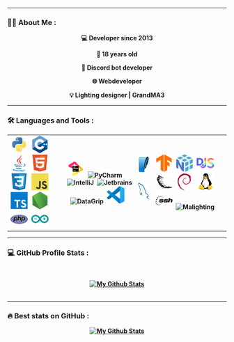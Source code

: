 <div id="header" align="center">
  <!--<img src="https://cv3.xyz/images/github/banner4.png" width="80%"/>-->
</div>
<div id="badges" align="center">
  <!--<a href="https://discord.com/users/588664090684031007" target="_blank">
    <img src="https://cv3.xyz/images/github/discordlogo.svg" alt="Discord Badge"/>
  </a>
  <a href="https://www.youtube.com/channel/UCJyj3PG01S1j3FIsUo1qdbA" target="_blank">
    <img src="https://img.shields.io/badge/YouTube-red?style=for-the-badge&logo=youtube&logoColor=white" alt="Youtube Badge"/>
  </a>
  <a href="https://fiverr.com/JonathanAlKass" target="_blank">
    <img src="https://cv3.xyz/images/github/fiverr2.png" alt="Fiverr Badge" style="height: 28px;" />
  </a>-->
  <!--<a href="https://www.twitch.tv/">
    <img src="https://img.shields.io/badge/twitch-blueviolet?logo=twitch&logoColor=white&style=for-the-badge" alt="Twitch Badge"/>
  </a>-->
</div>

---

### :woman_technologist: About Me :
<p align="center"><b>💻 Developer since 2013<b/><p/>
<p align="center"><b>📅 18 years old<b/><p/>
<p align="center"><b>🤖 Discord bot developer<b/><p/>
<p align="center"><b>🌐 Webdeveloper<b/><p/>
<p align="center"><b>💡 Lighting designer | GrandMA3<b/><p/>

---

               
                 
### :hammer_and_wrench: Languages and Tools :
<div align="center">
  <table>
      <tr>
        <td>
            <img src="https://github.com/devicons/devicon/blob/master/icons/python/python-original.svg" title="Python" alt="Python" width="40" height="40"/>&nbsp;
  <img src="https://github.com/devicons/devicon/blob/master/icons/cplusplus/cplusplus-original.svg" title="CPP" alt="CPP" width="40" height="40"/>&nbsp;
  <img src="https://github.com/devicons/devicon/blob/master/icons/java/java-original.svg" title="Csharp" alt="Csharp" width="40" height="40"/>&nbsp;
  <img src="https://github.com/devicons/devicon/blob/master/icons/html5/html5-original.svg" title="HTML" alt="HTML" width="40" height="40"/>&nbsp;
  <img src="https://github.com/devicons/devicon/blob/master/icons/css3/css3-original.svg" title="CSS" alt="CSS" width="40" height="40"/>&nbsp;   
  <img src="https://github.com/devicons/devicon/blob/master/icons/javascript/javascript-original.svg" title="javascript" alt="javascript" width="40" height="40"/>&nbsp;
  <img src="https://github.com/devicons/devicon/blob/master/icons/typescript/typescript-plain.svg" title="typescript" alt="typescript" width="40" height="40"/>&nbsp;
  <img src="https://github.com/devicons/devicon/blob/master/icons/nodejs/nodejs-original.svg" title="nodejs" alt="nodejs" width="40" height="40"/>&nbsp;
  <img src="https://github.com/devicons/devicon/blob/master/icons/php/php-original.svg" title="php" alt="php" width="40" height="40"/>&nbsp;
  <!--<img src="https://github.com/devicons/devicon/blob/master/icons/swift/swift-original.svg" title="swift" alt="swift" width="40" height="40" />&nbsp;-->
  <img src="https://github.com/devicons/devicon/blob/master/icons/arduino/arduino-original.svg" title="arduino" alt="arduino" width="40" height="40"/>&nbsp;
        </td>
        <td>
         <img src="https://github.com/devicons/devicon/blob/master/icons/jetbrains/jetbrains-original.svg" title="Jetbrains" alt="Jetbrains" width="40" height="40"/>&nbsp;
         <img src="https://upload.wikimedia.org/wikipedia/commons/1/1d/PyCharm_Icon.svg" title="PyCharm" alt="PyCharm" width="40" height="40"/>&nbsp;
         <img src="https://upload.wikimedia.org/wikipedia/commons/9/9c/IntelliJ_IDEA_Icon.svg" title="IntelliJ" alt="IntelliJ" width="40" height="40"/>&nbsp;
         <img src="https://upload.wikimedia.org/wikipedia/commons/c/c9/PhpStorm_Icon.svg" title="PhpStorm" alt="Jetbrains" width="40" height="40"/>&nbsp;
          <img src="https://upload.wikimedia.org/wikipedia/commons/c/c9/DataGrip.svg" title="DataGrip" alt="DataGrip" width="40" height="40"/>&nbsp;
         <!--<img src="https://github.com/devicons/devicon/blob/master/icons/xcode/xcode-original.svg" title="xcode" alt="xcode" width="40" height="40"/>&nbsp;-->
  <img src="https://github.com/devicons/devicon/blob/master/icons/vscode/vscode-original.svg" title="VSCode" alt="VSCode" width="40" height="40"/>&nbsp;
        </td>
        <td>
        <img src="https://github.com/devicons/devicon/blob/master/icons/sqlite/sqlite-original.svg" title="SQLite" alt="SQLite" width="40" height="40"/>&nbsp;
        <img src="https://github.com/devicons/devicon/blob/master/icons/mysql/mysql-original.svg" title="mysql" alt="mysql" width="40" height="40"/>&nbsp;
        </td>
        <td>
          <img src="https://github.com/devicons/devicon/blob/master/icons/tensorflow/tensorflow-original.svg" title="tensorflow" alt="tensorflow" width="40" height="40"/>&nbsp;
          <img src="https://github.com/devicons/devicon/blob/master/icons/numpy/numpy-original.svg" title="numpy" alt="numpy" width="40" height="40"/>&nbsp;
          <img src="https://github.com/devicons/devicon/blob/master/icons/discordjs/discordjs-original.svg" title="discordjs" alt="discordjs" width="40" height="40"/>&nbsp;
          <img src="https://github.com/devicons/devicon/blob/master/icons/flask/flask-original.svg" title="flask" alt="flask" width="40" height="40"/>&nbsp;
          <img src="https://github.com/devicons/devicon/blob/master/icons/debian/debian-original.svg" title="debian" alt="debian" width="40" height="40"/>&nbsp;
          <img src="https://github.com/devicons/devicon/blob/master/icons/linux/linux-original.svg" title="linux" alt="linux" width="40" height="40"/>&nbsp;
          <img src="https://github.com/devicons/devicon/blob/master/icons/ssh/ssh-original-wordmark.svg" title="ssh" alt="ssh" width="40" height="40"/>&nbsp;
          <img src="https://www.malighting.com/typo3conf/ext/cs_templates/Resources/Public/Malighting/Images/logo.svg" title="Malighting" alt="Malighting" width="40" height="40"/>&nbsp;
        </td>
      </tr>
  </table>
  
  
  
</div>

---

### 💻 GitHub Profile Stats :
  <br/>
  <p align="center">
    <a href="https://github.com/JonathanAlKass"><img alt="My Github Stats" src="https://github-readme-stats.vercel.app/api?username=JonathanAlKass&show_icons=true&count_private=true&theme=github_dark" height="192px"/></a>
<br/>
  &nbsp;

---

### :fire: Best stats on GitHub :
  <p align="center">
      <a href="https://github.com/JonathanAlKass"><img alt="My Github Stats" src="http://github-readme-streak-stats.herokuapp.com?user=JonathanAlKass&theme=github-dark-blue" height="192px"/></a>
  </p>
